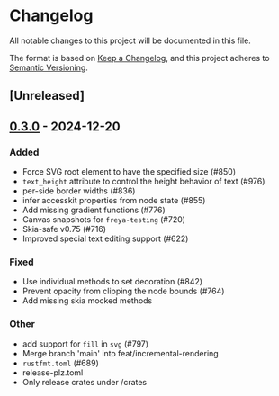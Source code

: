 # Changelog

All notable changes to this project will be documented in this file.

The format is based on [Keep a Changelog](https://keepachangelog.com/en/1.0.0/),
and this project adheres to [Semantic Versioning](https://semver.org/spec/v2.0.0.html).

## [Unreleased]

## [0.3.0](https://github.com/RobertasJ/freya/compare/freya-engine-v0.2.2...freya-engine-v0.3.0) - 2024-12-20

### Added

- Force SVG root element to have the specified size (#850)
- `text_height` attribute to control the height behavior of text (#976)
- per-side border widths (#836)
- infer accesskit properties from node state (#855)
- Add missing gradient functions (#776)
- Canvas snapshots for `freya-testing` (#720)
- Skia-safe v0.75 (#716)
- Improved special text editing support (#622)

### Fixed

- Use individual methods to set decoration (#842)
- Prevent opacity from clipping the node bounds (#764)
- Add missing skia mocked methods

### Other

- add support for `fill` in `svg` (#797)
- Merge branch 'main' into feat/incremental-rendering
- `rustfmt.toml` (#689)
- release-plz.toml
- Only release crates under /crates
